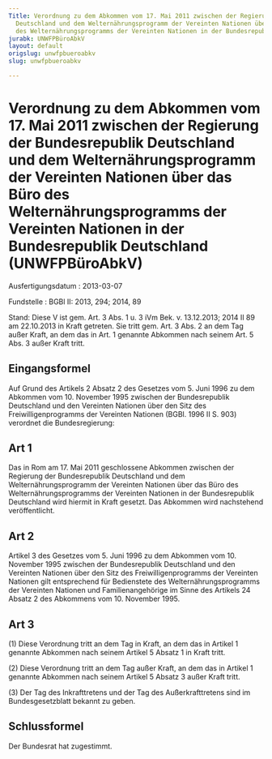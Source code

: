 ```yaml
---
Title: Verordnung zu dem Abkommen vom 17. Mai 2011 zwischen der Regierung der Bundesrepublik
  Deutschland und dem Welternährungsprogramm der Vereinten Nationen über das Büro
  des Welternährungsprogramms der Vereinten Nationen in der Bundesrepublik Deutschland
jurabk: UNWFPBüroAbkV
layout: default
origslug: unwfpbueroabkv
slug: unwfpbueroabkv

---
```


# Verordnung zu dem Abkommen vom 17. Mai 2011 zwischen der Regierung der Bundesrepublik Deutschland und dem Welternährungsprogramm der Vereinten Nationen über das Büro des Welternährungsprogramms der Vereinten Nationen in der Bundesrepublik Deutschland (UNWFPBüroAbkV)

Ausfertigungsdatum
:   2013-03-07

Fundstelle
:   BGBl II: 2013, 294; 2014, 89

Stand: Diese V ist gem. Art. 3 Abs. 1 u. 3 iVm Bek. v. 13.12.2013; 2014 II 89 am 22.10.2013 in Kraft getreten. Sie tritt gem. Art. 3 Abs. 2 an dem Tag außer Kraft, an dem das in Art. 1 genannte Abkommen nach seinem Art. 5 Abs. 3 außer Kraft tritt.

## Eingangsformel

Auf Grund des Artikels 2 Absatz 2 des Gesetzes vom 5. Juni 1996 zu dem
Abkommen vom 10. November 1995 zwischen der Bundesrepublik Deutschland
und den Vereinten Nationen über den Sitz des Freiwilligenprogramms der
Vereinten Nationen (BGBl. 1996 II S. 903) verordnet die
Bundesregierung:


## Art 1

Das in Rom am 17. Mai 2011 geschlossene Abkommen zwischen der
Regierung der Bundesrepublik Deutschland und dem
Welternährungsprogramm der Vereinten Nationen über das Büro des
Welternährungsprogramms der Vereinten Nationen in der Bundesrepublik
Deutschland wird hiermit in Kraft gesetzt. Das Abkommen wird
nachstehend veröffentlicht.


## Art 2

Artikel 3 des Gesetzes vom 5. Juni 1996 zu dem Abkommen vom 10.
November 1995 zwischen der Bundesrepublik Deutschland und den
Vereinten Nationen über den Sitz des Freiwilligenprogramms der
Vereinten Nationen gilt entsprechend für Bedienstete des
Welternährungsprogramms der Vereinten Nationen und Familienangehörige
im Sinne des Artikels 24 Absatz 2 des Abkommens vom 10. November 1995.


## Art 3

(1) Diese Verordnung tritt an dem Tag in Kraft, an dem das in Artikel
1 genannte Abkommen nach seinem Artikel 5 Absatz 1 in Kraft tritt.

(2) Diese Verordnung tritt an dem Tag außer Kraft, an dem das in
Artikel 1 genannte Abkommen nach seinem Artikel 5 Absatz 3 außer Kraft
tritt.

(3) Der Tag des Inkrafttretens und der Tag des Außerkrafttretens sind
im Bundesgesetzblatt bekannt zu geben.


## Schlussformel

Der Bundesrat hat zugestimmt.

